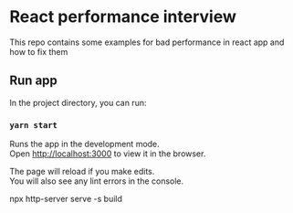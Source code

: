 # React performance interview

This repo contains some examples for bad performance in react app and how to fix them

## Run app

In the project directory, you can run:

### `yarn start`

Runs the app in the development mode.\
Open [http://localhost:3000](http://localhost:3000) to view it in the browser.

The page will reload if you make edits.\
You will also see any lint errors in the console.


npx http-server
serve -s build
